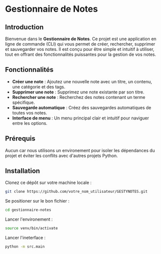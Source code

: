 # Gestionnaire de Notes

## Introduction
Bienvenue dans le **Gestionnaire de Notes**. Ce projet est une application en ligne de commande (CLI) qui vous permet de créer, rechercher, supprimer et sauvegarder vos notes. Il est conçu pour être simple et intuitif à utiliser, tout en offrant des fonctionnalités puissantes pour la gestion de vos notes.

## Fonctionnalités
- **Créer une note** : Ajoutez une nouvelle note avec un titre, un contenu, une catégorie et des tags.
- **Supprimer une note** : Supprimez une note existante par son titre.
- **Rechercher une note** : Recherchez des notes contenant un terme spécifique.
- **Sauvegarde automatique** : Créez des sauvegardes automatiques de toutes vos notes.
- **Interface de menu** : Un menu principal clair et intuitif pour naviguer entre les options.

## Prérequis
Aucun car nous utilisons un environement pour isoler les dépendances du projet et éviter les conflits avec d'autres projets Python.

## Installation

Clonez ce dépôt sur votre machine locale :
```sh
git clone https://github.com/votre_nom_utilisateur/GESTYNOTES.git
```

Se positioner sur le bon fichier :
```sh
cd gestionnaire-notes
```

Lancer l'environement : 
```sh
source venv/bin/activate
```

Lancer l'ineterface : 
```sh
python -m src.main
```

